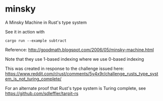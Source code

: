 # minsky
A Minsky Machine in Rust's type system

See it in action with

```
cargo run --example subtract
```

Reference: http://goodmath.blogspot.com/2006/05/minsky-machine.html

Note that they use 1-based indexing where we use 0-based indexing

This was created in response to the challenge issued here: https://www.reddit.com/r/rust/comments/5y4x9r/challenge_rusts_type_system_is_not_turing_complete/

For an alternate proof that Rust's type system is Turing complete, see https://github.com/sdleffler/tarpit-rs
